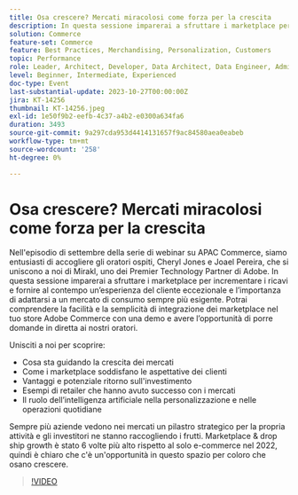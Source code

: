 ```yaml
---
title: Osa crescere? Mercati miracolosi come forza per la crescita
description: In questa sessione imparerai a sfruttare i marketplace per incrementare i ricavi e fornire al contempo un’esperienza del cliente eccezionale e l’importanza di adattarsi a un mercato di consumo sempre più esigente. Il ruolo dell’intelligenza artificiale nella personalizzazione e nelle operazioni quotidiane. Sempre più aziende vedono nei mercati un elemento strategico fondamentale della loro attività.
solution: Commerce
feature-set: Commerce
feature: Best Practices, Merchandising, Personalization, Customers
topic: Performance
role: Leader, Architect, Developer, Data Architect, Data Engineer, Admin, User
level: Beginner, Intermediate, Experienced
doc-type: Event
last-substantial-update: 2023-10-27T00:00:00Z
jira: KT-14256
thumbnail: KT-14256.jpeg
exl-id: 1e50f9b2-eefb-4c37-a4b2-e0300a634fa6
duration: 3493
source-git-commit: 9a297cda953d4414131657f9ac84580aea0eabeb
workflow-type: tm+mt
source-wordcount: '258'
ht-degree: 0%

---
```


# Osa crescere? Mercati miracolosi come forza per la crescita

Nell&#39;episodio di settembre della serie di webinar su APAC Commerce, siamo entusiasti di accogliere gli oratori ospiti, Cheryl Jones e Joael Pereira, che si uniscono a noi di Mirakl, uno dei Premier Technology Partner di Adobe. In questa sessione imparerai a sfruttare i marketplace per incrementare i ricavi e fornire al contempo un’esperienza del cliente eccezionale e l’importanza di adattarsi a un mercato di consumo sempre più esigente. Potrai comprendere la facilità e la semplicità di integrazione dei marketplace nel tuo store Adobe Commerce con una demo e avere l’opportunità di porre domande in diretta ai nostri oratori.

Unisciti a noi per scoprire:

* Cosa sta guidando la crescita dei mercati
* Come i marketplace soddisfano le aspettative dei clienti
* Vantaggi e potenziale ritorno sull&#39;investimento
* Esempi di retailer che hanno avuto successo con i mercati
* Il ruolo dell’intelligenza artificiale nella personalizzazione e nelle operazioni quotidiane

Sempre più aziende vedono nei mercati un pilastro strategico per la propria attività e gli investitori ne stanno raccogliendo i frutti. Marketplace &amp; drop ship growth è stato 6 volte più alto rispetto al solo e-commerce nel 2022, quindi è chiaro che c&#39;è un&#39;opportunità in questo spazio per coloro che osano crescere.

>[!VIDEO](https://video.tv.adobe.com/v/3425190/?learn=on)
